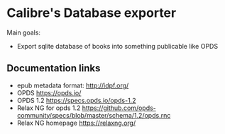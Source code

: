 # Calibre's Database exporter

Main goals:

* Export sqlite database of books into something publicable like OPDS

## Documentation links

- epub metadata format: http://idpf.org/
- OPDS https://opds.io/
- OPDS 1.2 https://specs.opds.io/opds-1.2
- Relax NG for opds 1.2 https://github.com/opds-community/specs/blob/master/schema/1.2/opds.rnc
- Relax NG homepage https://relaxng.org/
